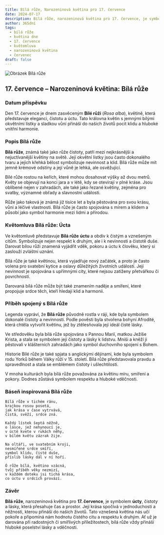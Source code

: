 ```yaml
---
title: Bílá růže, Narozeninová květina pro 17. července
date: 2024-07-17
description: Bílá růže, narozeninová květina pro 17. července, je symbolem Úcta. Objevte její jedinečný význam, fascinující příběhy a poezii, která oslavuje její krásu.
author: 365dní
tags:
  - bílá růže
  - květina dne
  - 17. července
  - květomluva
  - narozeninová květina
  - červenec
draft: false
---
```


![Obrázek Bílá růže](https://cdn.pixabay.com/photo/2015/10/01/10/19/white-rose-966788_640.jpg#center)


## 17. července – Narozeninová květina: Bílá růže

### Datum příspěvku

Den 17. července je dnem zasvěceným **Bílé růži** (_Rosa alba_), květině, která představuje eleganci, čistotu a úctu. Tato královna květin s jemnými bílými okvětními lístky a sladkou vůní přináší do našich životů pocit klidu a hluboké vnitřní harmonie.

### Popis Bílá růže

**Bílá růže**, známá také jako růže čistoty, patří mezi nejkrásnější a nejuctívanější květiny na světě. Její okvětní lístky jsou často dokonalého tvaru a jejich křehká bělost symbolizuje nevinnost a klid. Bílá růže může mít jemně krémové odstíny a její vůně je lehká, ale osvěžující.

Bílé růže rostou na keřích, které mohou dosahovat výšky až dvou metrů. Květy se objevují na konci jara a v létě, kdy se otevírají v plné kráse. Jsou oblíbené nejen v zahradách, ale také jako řezané květiny, zejména pro svatby, významné obřady a slavnostní události.

Růže jako taková je známá již tisíce let a byla pěstována pro svou krásu, vůni a léčivé vlastnosti. Bílá růže je často spojována s mírem a klidem a působí jako symbol harmonie mezi lidmi a přírodou.

### Květomluva Bílá růže: Úcta

Ve květomluvě představuje **Bílá růže** **úctu** a obdiv k čistým a vznešeným citům. Symbolizuje nejen respekt k druhým, ale i k nevinnosti a čistotě duše. Darovat bílou růži znamená vyjádřit vděk, pokoru a úctu k člověku, který si zaslouží zvláštní uznání.

Bílá růže je také květinou, která vyjadřuje nový začátek, a proto je často volena pro svatební kytice a oslavy důležitých životních událostí. Její nevinnost je spojována s upřímnými city, které nejsou zatíženy přetvářkou či povrchností.

Darovaná bílá růže může být také znamením naděje a smíření, které propojuje srdce těch, kteří hledají klid a harmonii.

### Příběh spojený s Bílá růže

Legenda vypráví, že **Bílá růže** původně rostla v ráji, kde byla symbolem dokonalé čistoty a nevinnosti. Podle pověsti byla stvořena bohyní Afrodité, která chtěla vytvořit květinu, jež by ztělesňovala její ideál čisté lásky.

Ve středověku byla bílá růže spojována s Pannou Marií, matkou Ježíše Krista, a stala se symbolem její čistoty a lásky k lidstvu. Mniši a kněží ji pěstovali v klášterních zahradách jako symbol duchovního spojení s Bohem.

Historie Bílé růže je také spjata s anglickými dějinami, kde byla symbolem rodu Yorků během Války růží v 15. století. Bílá růže představovala pravdu a spravedlnost a stala se emblémem čistoty i ušlechtilosti.

V mnoha kulturách byla bílá růže považována za květinu míru, smíření a pokory. Dodnes zůstává symbolem respektu a hluboké vděčnosti.

### Báseň inspirovaná Bílá růže

```
Bílá růže v tichém ránu,  
krajkou rosou posetá,  
jak krása v čase vytrvává,  
čistá, svěží, srdce zná.  

Každý lístek šeptá něžně,  
o lásce, jež nehynoucí je,  
v úctě kvete v rukách něhy,  
v bílém květu zázrak žije.  

Na oltáři, ve svatebním kroji,  
nesmířené srdce smíří,  
symbol klidu, čisté duše,  
příslib lásky dál v ní hoří.  

Ó růže bílá, květino vzácná,  
tvůj příběh věky nezmizí,  
v každém doteku jsi tichá krása,  
co úctu v srdcích provází.  
```

### Závěr

**Bílá růže**, narozeninová květina pro **17. července**, je symbolem **úcty**, čistoty a lásky, která přesahuje čas a prostor. Její krása spočívá v jednoduchosti a něžnosti, kterou přináší do našich životů. Tato vznešená květina nás učí pokoře a připomíná nám hodnotu čistého citu a respektu k druhým. Ať už je darována při radostných či smířlivých příležitostech, bílá růže vždy přináší hluboké poselství lásky a vděčnosti.